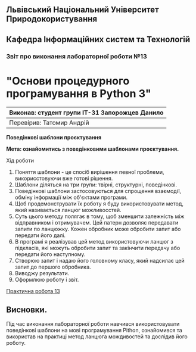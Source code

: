 ## Львівський Національний Університет Природокористування
## Кафедра Інформаційних систем та Технологій



### Звіт про виконання лабораторної роботи №13
# "Основи процедурного програмування в Python 3"



| Виконав: студент групи ІТ-31 Запорожцев Данило|
|----------------------------------------------|
| Перевірив: Татомир Андрій                   |




**Поведінкові шаблони проєктування**

**Мета: ознайомитись з поведінковими шаблонами проєктування.**

Хід роботи

1. Поняття шаблони - це спосіб вирішення певної проблеми, викорисстовуючи вже готові рішення.
2. Шаблони діляться на три групи: твірні, структурні, поведінкові.
3. Поведінкові шаблони застосовуються для спрощення взаємодії, обміну інформації між об'єктами програми.
4. Щоб продемонструвати їх роботу я буду використовувати метод, який називається ланцюг можливосстей.
5. Суть цього методу полягає в тому, щоб зменшити залежність між відправником і отримувачем.
Цей патерн дозволяє передавати запити по ланцюжку. 
Кожен обробник може обробити запит або передати його далі.
6. В програмі я реалізував цей метод використовуючи ланцюг з підкласів, які можуть обробити запит та закінчити передачу або передати його наступному.
7. Створюю запит і надаю його головному класу, який надсилає цей запит до першого обробника.
8. Виводжу результати.
9. Оформлюю роботу і звіт.

[Практична робота 13](./Chain_Of_Rensponsibility_pattern.py)

## Висновки. 

 Під час виконання лабораторної роботи навчився використовувати поведінкові шаблони на мові програмування Pithon, 
 ознайомився та використав на практиці метод ланцюга мождивостей та дослідив його роботу.
